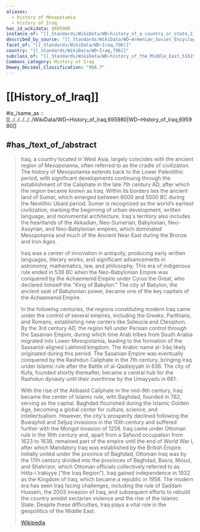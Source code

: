 ```yaml
---
aliases:
  - history of Mesopotamia
  - history of Iraq
has_id_wikidata: Q695980
instance_of: "[[_Standards/WikiData/WD~history_of_a_country_or_state,17544377]]"
described_by_source: "[[_Standards/WikiData/WD~Armenian_Soviet_Encyclopedia,_vol._4,124737630]]"
facet_of: "[[_Standards/WikiData/WD~Iraq,796]]"
country: "[[_Standards/WikiData/WD~Iraq,796]]"
subclass_of: "[[_Standards/WikiData/WD~history_of_the_Middle_East,51615]]"
Commons_category: History of Iraq
Dewey_Decimal_Classification: "956.7"
---
```


# [[History_of_Iraq]] 

#is_/same_as :: [[../../../../../WikiData/WD~History_of_Iraq,695980|WD~History_of_Iraq,695980]] 

## #has_/text_of_/abstract 

> Iraq, a country located in West Asia, largely coincides with the ancient region of Mesopotamia, often referred to as the cradle of civilization. 
> The history of Mesopotamia extends back to the Lower Paleolithic period, with significant developments continuing through the establishment of the Caliphate in the late 7th century AD, after which the region became known as Iraq. Within its borders lies the ancient land of Sumer, which emerged between 6000 and 5000 BC during the Neolithic Ubaid period. Sumer is recognized as the world’s earliest civilization, marking the beginning of urban development, written language, and monumental architecture. Iraq's territory also includes the heartlands of the Akkadian, Neo-Sumerian, Babylonian, Neo-Assyrian, and Neo-Babylonian empires, which dominated Mesopotamia and much of the Ancient Near East during the Bronze and Iron Ages.
>
> Iraq was a center of innovation in antiquity, producing early written languages, literary works, and significant advancements in astronomy, mathematics, law, and philosophy. This era of indigenous rule ended in 539 BC when the Neo-Babylonian Empire was conquered by the Achaemenid Empire under Cyrus the Great, who declared himself the "King of Babylon." The city of Babylon, the ancient seat of Babylonian power, became one of the key capitals of the Achaemenid Empire.
>
> In the following centuries, the regions constituting modern Iraq came under the control of several empires, including the Greeks, Parthians, and Romans, establishing new centers like Seleucia and Ctesiphon. By the 3rd century AD, the region fell under Persian control through the Sasanian Empire, during which time Arab tribes from South Arabia migrated into Lower Mesopotamia, leading to the formation of the Sassanid-aligned Lakhmid kingdom. The Arabic name al-ʿIrāq likely originated during this period. The Sasanian Empire was eventually conquered by the Rashidun Caliphate in the 7th century, bringing Iraq under Islamic rule after the Battle of al-Qadisiyyah in 636. The city of Kufa, founded shortly thereafter, became a central hub for the Rashidun dynasty until their overthrow by the Umayyads in 661.
>
> With the rise of the Abbasid Caliphate in the mid-8th century, Iraq became the center of Islamic rule, with Baghdad, founded in 762, serving as the capital. Baghdad flourished during the Islamic Golden Age, becoming a global center for culture, science, and intellectualism. However, the city's prosperity declined following the Buwayhid and Seljuq invasions in the 10th century and suffered further with the Mongol invasion of 1258. Iraq came under Ottoman rule in the 16th century and, apart from a Safavid occupation from 1623 to 1638, remained part of the empire until the end of World War I, after which Mandatory Iraq was established by the British Empire. Initially united under the province of Baghdad, Ottoman Iraq was by the 17th century divided into the provinces of Baghdad, Basra, Mosul, and Shahrizor, which Ottoman officials collectively referred to as Hıtta-i Irakiyye (“the Iraq Region”). Iraq gained independence in 1932 as the Kingdom of Iraq, which became a republic in 1958. The modern era has seen Iraq facing challenges, including the rule of Saddam Hussein, the 2003 invasion of Iraq, and subsequent efforts to rebuild the country amidst sectarian violence and the rise of the Islamic State. Despite these difficulties, Iraq plays a vital role in the geopolitics of the Middle East.
>
> [Wikipedia](https://en.wikipedia.org/wiki/History%20of%20Iraq) 

